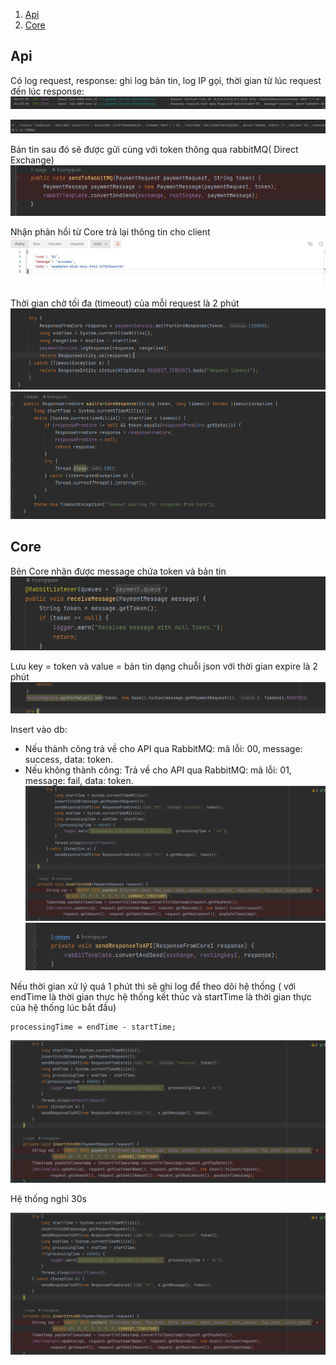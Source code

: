 1. [Api](#api)
2. [Core](#core)

## Api
Có log request, response: ghi log bản tin, log IP gọi, thời gian từ lúc request đến lúc response: 
![Log1 ](image/log1.png)

![Log1 ](image/log2.png)
<br>

Bản tin sau đó sẽ được gửi cùng với token thông qua rabbitMQ( Direct Exchange)
![Send ](image/send1.png)

Nhận phản hồi từ Core trả lại thông tin cho client
![Receivecore1 ](image/receivecore1.png)

Thời gian chờ tối đa (timeout) của mỗi request là 2 phút
![Timeout1 ](image/timeout1.png)
![Timeout2 ](image/timeout2.png)
## Core

Bên Core nhận được message chứa token và bản tin
![Receive1 ](image/receive1.png)

Lưu key = token và value = bản tin dạng chuỗi json với thời gian expire là 2 phút
![Rediss1 ](image/rediss1.png)

Insert vào db:  
- Nếu thành công trả về cho API qua RabbitMQ: mã lỗi: 00, message: success, data: token. 
- Nếu không thành công: Trả về cho API qua RabbitMQ: mã lỗi: 01, message: fail, data: token.
  ![Insertdb ](image/insertdb.png)
  ![Insertdb2 ](image/insertdb2.png)

Nếu thời gian xử lý quá 1 phút thì sẽ ghi log để theo dõi hệ thống ( với endTime là thời gian thực hệ thống kết thúc và startTime là thời gian thực của hệ thống lúc bắt đầu)
```
processingTime = endTime - startTime; 
```
![Insertdb ](image/insertdb.png)

Hệ thống nghỉ 30s

![Insertdb ](image/insertdb.png)
